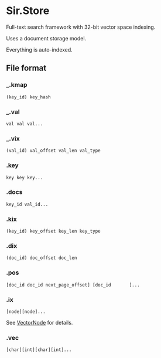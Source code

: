 # Sir.Store

Full-text search framework with 32-bit vector space indexing. 

Uses a document storage model. 

Everything is auto-indexed.

## File format

### _.kmap

	(key_id) key_hash

### _.val

	val val val... 

### _.vix

	(val_id) val_offset val_len val_type

### .key

	key key key... 

### .docs

	key_id val_id...

### .kix

	(key_id) key_offset key_len key_type

### .dix

	(doc_id) doc_offset doc_len

### .pos

	[doc_id doc_id next_page_offset] [doc_id       ]...

### .ix

	[node][node]...

See [VectorNode](src/Sir.Store/VectorNode.cs) for details.

### .vec

	[char][int][char][int]...
